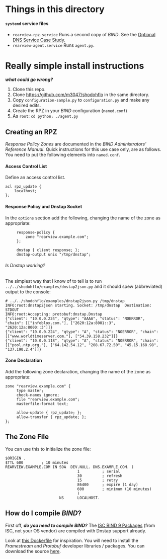 # Things in this directory

#### `systemd` service files

* `rearview-rpz.service` Runs a second copy of _BIND_. See the [Optional DNS Service Case Study](https://github.com/m3047/rear_view_rpz/blob/main/install/Optional_DNS_Service.md).
* `rearview-agent.service` Runs `agent.py`.

# Really simple install instructions

***what could go wrong?***

1. Clone this repo.
1. Clone https://github.com/m3047/shodohflo in the same directory.
1. Copy `configuration-sample.py` to `configuration.py` and make any desired edits.
1. Create the RPZ in your _BIND_ configuration (`named.conf`)
1. As `root`: `cd python; ./agent.py`

## Creating an RPZ

_Response Policy Zones_ are documented in the _BIND Administrators' Reference Manual_. Quick instructions
for this use case only, are as follows. You need to put the following elements into `named.conf`.

#### Access Control List

Define an access control list.

```
acl rpz_update {
    localhost;
};
```

#### Response Policy and Dnstap Socket

In the `options` section add the following, changing the name of the zone as appropriate:

```
     response-policy {
         zone "rearview.example.com";
     };

     dnstap { client response; };
     dnstap-output unix "/tmp/dnstap";
```

###### Is Dnstap working?

The simplest way that I know of to tell is to run `../../shodohflo/examples/dnstap2json.py` and it should spew (abbreviated)
output to the console:

```
# ../../shodohflo/examples/dnstap2json.py /tmp/dnstap
INFO:root:dnstap2json starting. Socket: /tmp/dnstap  Destination: STDOUT
INFO:root:Accepting: protobuf:dnstap.Dnstap
{"client": "10.0.0.224", "qtype": "AAAA", "status": "NOERROR", "chain": [["infoblox.com."], ["2620:12a:8001::3", "2620:12a:8000::3"]]}
{"client": "10.0.0.224", "qtype": "A", "status": "NOERROR", "chain": [["www.worldtimeserver.com."], ["54.39.158.232"]]}
{"client": "10.0.0.118", "qtype": "A", "status": "NOERROR", "chain": [["pool.ntp.org."], ["64.142.54.12", "208.67.72.50", "45.15.168.98", "137.190.2.4"]]}
```

#### Zone Declaration

Add the following zone declaration, changing the name of the zone as appropriate:

```
zone "rearview.example.com" {
     type master;
     check-names ignore;
     file "rearview.example.com";
     masterfile-format text;

     allow-update { rpz_update; };
     allow-transfer { rpz_update; };
};
```

## The Zone File

You can use this to initialize the zone file:

```
$ORIGIN .
$TTL 600        ; 10 minutes
REARVIEW.EXAMPLE.COM IN SOA  DEV.NULL. DNS.EXAMPLE.COM. (
                                1          ; serial
                                30         ; refresh
                                15         ; retry
                                86400      ; expire (1 day)
                                600        ; minimum (10 minutes)
                                )
                        NS      LOCALHOST.
```

## How do I compile _BIND_?

First off, ***do you need to compile BIND?*** The [ISC BIND 9 Packages](https://www.isc.org/bind/) (from ISC, not your
OS vendor) are compiled with Dnstap support already.

Look at [this Dockerfile](https://github.com/m3047/shodohflo/blob/master/examples/docker/Dockerfile) for inspiration. You will need to install the _Framestream_ and _Protobuf_ developer libraries / packages. You can download the source [here](https://www.isc.org/bind/).
